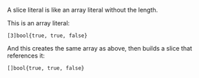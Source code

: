 


A slice literal is like an array literal without the length.

This is an array literal:

	[3]bool{true, true, false}

And this creates the same array as above,
then builds a slice that references it:

	[]bool{true, true, false}

